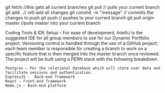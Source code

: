 git fetch //this gets all current branches
git pull // pulls your current branch
git add . // will add all changes
git commit -m "message" // commits the changes to push
git push // pushes to your current branch
git pull origin master //pulls master into your current branch

Coding Tools & IDE Setup –
	For ease of development, IntelliJ is the suggested IDE for all group members to use for our Dynamic Portfolio project. Versioning control is handled through the use of a GitHub project; each team member is responsible for creating a branch to work on a specific feature that is then merged into the master branch once reviewed. The project will be built using a PERN stack with the following breakdown.
 
	Postgres – For the relational database which will store user data and facilitate sessions and authentication. 
	ExpressJS -  Back-end framework
	React – Front-end framework
	Node.js – Back-end platform
